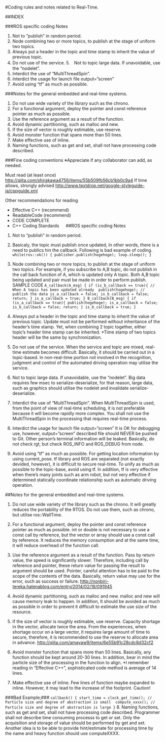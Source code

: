 #Coding rules and notes related to Real-Time. 

##INDEX

###ROS specific coding Notes
1.  Not to “publish” in random period.
2.  Node combining two or more topics, to publish at the stage of uniform two topics. 
3.  Always put a header in the topic and time stamp to inherit the value of previous topic. 
4.  Do not use of the service. 
5.　Not to topic large data. If unavoidable, use the “nodelet”. 
6.  Interdict the use of “MultiThreadSpin”.
7.  Interdict the usage for launch file output=”screen” 
8.  Avoid using “tf” as much as possible.

###Notes for the general embedded and real-time systems.
1.  Do not use wide variety of the library such as the chrono.
2.  For a functional argument, deploy the pointer and const reference pointer as much as possible. 
3.  Use the reference argument as a result of the function.
4.  Avoid dynamic partitioning, such as malloc and new. 
5.  If the size of vector is roughly estimable, use reserve. 
6.  Avoid monster function that spans more than 50 lines. 
7.  Make effective use of inline.
8.  Naming functions, such as get and set, shall not have processing code described.

###Fine coding conventions
※Appreciate if any collaborator can add, as needed.

Must read (at least once) http://qiita.com/shirakawa4756/items/55b509fb56cb1bb0c9a4
If time allows, strongly advised http://www.textdrop.net/google-styleguide-ja/cppguide.xml

Other recommendations for reading 
* Effective C++ (recommend)
* ReadableCode (recommend)
* CODE COMPLETE
* C++ Coding Standards
 
##ROS specific coding Notes

1.  Not to “publish” in random period.
2.  Basicaly, the topic must publish once updated, In other words, there is a need to publics hin the callback.
Following is bad example of coding.
`while(ros::ok()) {
    publisher.publish(hogehoge);
    loop.sleep();
}`

3.  Node combining two or more topics, to publish at the stage of uniform two topics.
For example, if you subscribe to A,B topic, do not publish in the call back function of A, which is updated only A topic.  Both A,B topic being updated and pair must be made in order to perform publish.   SAMPLE CODE 
`A_callback(A_msg) {
    if (is_b_callback == true){ // When A topic has been updated already 
        publish(hogehoge); // publish the data
        is_a_callback = false;
        is_b_callback = false;
        return;
    }
    is_a_callback = true;
}
B_callback(B_msg) {
    if (is_a_callback == true){
        publish(hogehoge);
        is_a_callback = false;
        is_b_callback = false;
        return;
    }
    is_b_callback = true;
}`

3. Always put a header in the topic and time stamp to inherit the value of previous topic.  Update must not be performed without inheritance of the header’s time stamp. Yet, when combining 2 topic together, either topic’s header time stamp can be inherited. 
*Time stamp of two topics header will be the same by synchronization.
 
4.  Do not use of the service.  When the service and topic are mixed, real-time estimate becomes difficult.  Basically, it should be carried out in a topic-based.  In non-real-time portion not involved in the recognition, judgment and control of the automated driving operation may utilise the service. 

5. Not to topic large data. If unavoidable, use the “nodelet”.  Big data requires few msec to serialize-deserialize, for that reason, large data, such as graphics should utilise the nodelet and invalidate serialize-deserialize. 

6. Interdict the use of “MultiThreadSpin”.  When MultiThreadSpin is used, from the point of view of real-time scheduling, it is not preferable because it will become rapidly more complex. You shall not use the MultiThreadSpin in the processing that requires real-time process.

7. Interdict the usage for launch file output=”screen”  It is OK for debugging use, however, output=”screen” described file should NEVER be pushed to Git. Other person’s terminal information will be leaked. Basically, do not check rgt, but check  ROS_INFO and ROS_DEBUG from node. 

8. Avoid using “tf” as much as possible. For getting location information by using current_pose.  tf library and ROS are separated (not exactly devided, however), it is difficult to secure real-time.  To unify as much as possible to the topic-base, avoid using tf. In addition, tf is very effective when there’s many joints such as arm robot, but not very effective if determined statically coordinate relationship such as automatic driving operation.  

##Notes for the general embedded and real-time systems.
1.  Do not use wide variety of the library such as the chrono. It will greatly reduces the portability of the RTOS. Do not use them, such as chrono, but utilise ros::WallTime.

2.  For a functional argument, deploy the pointer and const reference pointer as much as possible.  int or double is not necessary to use a const call by reference, but the vector or array should use a const call by reference. It reduces the memory consumption and at the same time, it will reduce overhead of the function call.

3.  Use the reference argument as a result of the function.  Pass by return value, the speed is significantly slower.  Therefore, including call by reference and pointer, these return value for passing the result to argument should be used.  Pointer, careful attention has to be paid to the scope of the contents of the data.  Basically, return value may use for the error, such as success or failure.
http://nonbiri-tereka.hatenablog.com/entry/2014/02/18/091945

4.  Avoid dynamic partitioning, such as malloc and new. malloc and new will cause memory leak to happen.  In addition, It should be avoided as much as possible in order to prevent it difficult to estimate the use size of the resource.

5.  If the size of vector is roughly estimable, use reserve. Capacity shortage in the vector, allocate twice the area.  From the experiences, when shortage occur on a large vector, it requires large amount of time to secure, therefore, it is recommended to use the reserve to allocate area in advance.
http://qiita.com/amayaw9/items/6e55b91c28cdc8d32cf2

6.  Avoid monster function that spans more than 50 lines. Basically, any function should be kept around 20-30 lines. In addition, bear in mind the particle size of the processing in the function to align.
*I remember reading in “Effective C++”, sophisticated code method is average of 14 lines.
 
7.  Make effective use of inline. Few lines of function maybe expanded to inline.  However, it may lead to the increase of the footprint. Caution!

###Bad Example;###
`callback() {
    start_time = clock_get_time(); // Particle size and degree of abstraction is small 
    compute_xxxx(); // Particle size and degree of abstraction is large
}`
8.  Naming functions, such as get and set, shall not have processing code described.
Programmer shall not describe time consuming processs to get or set.  Only the acquisition and storage of value should be performed by get and set. Another idea is to be able to provide hint/estimate for processing time by the name and heavy function should use computeXXXX. 

